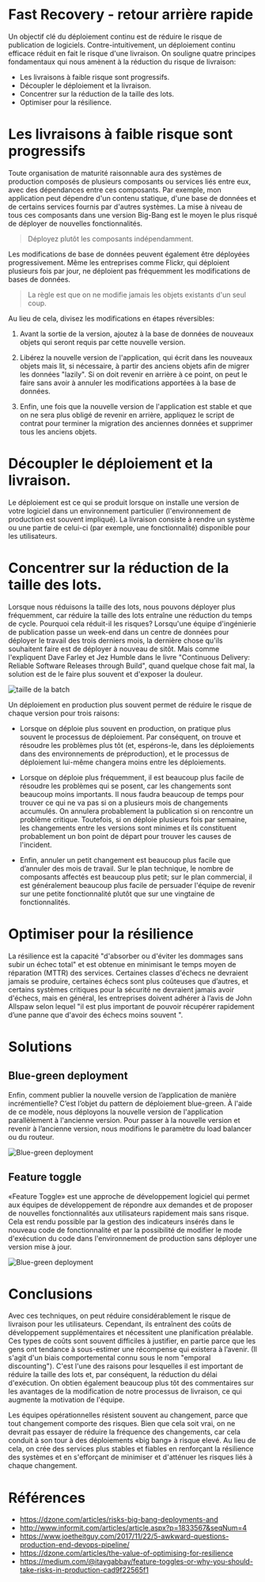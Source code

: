 # Fast Recovery - retour arrière rapide


Un objectif clé du déploiement continu est de réduire le risque de publication de logiciels. Contre-intuitivement, un déploiement continu efficace réduit en fait le risque d'une livraison. On souligne quatre principes fondamentaux qui nous amènent à la réduction du risque de livraison:

* Les livraisons à faible risque sont progressifs.
* Découpler le déploiement et la livraison.
* Concentrer sur la réduction de la taille des lots.
* Optimiser pour la résilience.


# Les livraisons à faible risque sont progressifs
Toute organisation de maturité raisonnable aura des systèmes de production composés de plusieurs composants ou services liés entre eux, avec des dépendances entre ces composants. Par exemple, mon application peut dépendre d'un contenu statique, d'une base de données et de certains services fournis par d'autres systèmes. La mise à niveau de tous ces composants dans une version Big-Bang est le moyen le plus risqué de déployer de nouvelles fonctionnalités.

> Déployez plutôt les composants indépendamment.

Les modifications de base de données peuvent également être déployées progressivement. Même les entreprises comme Flickr, qui déploient plusieurs fois par jour, ne déploient pas fréquemment les modifications de bases de données. 

>La règle est que on ne modifie jamais les objets existants d'un seul coup. 

Au lieu de cela, divisez les modifications en étapes réversibles:

1. Avant la sortie de la version, ajoutez à la base de données de nouveaux objets qui seront requis par cette nouvelle version.

2. Libérez la nouvelle version de l'application, qui écrit dans les nouveaux objets mais lit, si nécessaire, à partir des anciens objets afin de migrer les données "lazily". Si on doit revenir en arrière à ce point, on peut le faire sans avoir à annuler les modifications apportées à la base de données.

3. Enfin, une fois que la nouvelle version de l'application est stable et que on ne sera plus obligé de revenir en arrière, appliquez le script de contrat pour terminer la migration des anciennes données et supprimer tous les anciens objets.

# Découpler le déploiement et la livraison.

Le déploiement est ce qui se produit lorsque on installe une version de votre logiciel dans un environnement particulier (l'environnement de production est souvent impliqué). La livraison consiste à rendre un système ou une partie de celui-ci (par exemple, une fonctionnalité) disponible pour les utilisateurs.

# Concentrer sur la réduction de la taille des lots.

Lorsque nous réduisons la taille des lots, nous pouvons déployer plus fréquemment, car réduire la taille des lots entraîne une réduction du temps de cycle. Pourquoi cela réduit-il les risques? Lorsqu'une équipe d'ingénierie de publication passe un week-end dans un centre de données pour déployer le travail des trois derniers mois, la dernière chose qu'ils souhaitent faire est de déployer à nouveau de sitôt. Mais comme l'expliquent Dave Farley et Jez Humble dans le livre "Continuous Delivery: Reliable Software Releases through Build", quand quelque chose fait mal, la solution est de le faire plus souvent et d'exposer la douleur.

![taille de la batch](/batch-size.png)

Un déploiement en production plus souvent permet de réduire le risque de chaque version pour trois raisons:

* Lorsque on déploie plus souvent en production, on pratique plus souvent le processus de déploiement. Par conséquent, on trouve et résoudre les problèmes plus tôt (et, espérons-le, dans les déploiements dans des environnements de préproduction), et le processus de déploiement lui-même changera moins entre les déploiements.

* Lorsque on déploie plus fréquemment, il est beaucoup plus facile de résoudre les problèmes qui se posent, car les changements sont beaucoup moins importants. Il nous faudra beaucoup de temps pour trouver ce qui ne va pas si on a plusieurs mois de changements accumulés. On annulera probablement la publication si on rencontre un problème critique. Toutefois, si on déploie plusieurs fois par semaine, les changements entre les versions sont minimes et ils constituent probablement un bon point de départ pour trouver les causes de l'incident.

* Enfin, annuler un petit changement est beaucoup plus facile que d’annuler des mois de travail. Sur le plan technique, le nombre de composants affectés est beaucoup plus petit; sur le plan commercial, il est généralement beaucoup plus facile de persuader l'équipe de revenir sur une petite fonctionnalité plutôt que sur une vingtaine de fonctionnalités.

# Optimiser pour la résilience

La résilience est la capacité "d'absorber ou d'éviter les dommages sans subir un échec total" et est obtenue en minimisant le temps moyen de réparation (MTTR) des services. Certaines classes d'échecs ne devraient jamais se produire, certaines échecs sont plus coûteuses que d’autres, et certains systèmes critiques pour la sécurité ne devraient jamais avoir d'échecs, mais en général, les entreprises doivent adhérer à l’avis de John Allspaw selon lequel "il est plus important de pouvoir récupérer rapidement d’une panne que d'avoir des échecs moins souvent ".

# Solutions

## Blue-green deployment
Enfin, comment publier la nouvelle version de l’application de manière incrémentielle? C’est l’objet du pattern de déploiement blue-green. À l'aide de ce modèle, nous déployons la nouvelle version de l'application parallèlement à l'ancienne version. Pour passer à la nouvelle version et revenir à l’ancienne version, nous modifions le paramètre du load balancer ou du routeur.

![Blue-green deployment](/bluegreen.png)

## Feature toggle
«Feature Toggle» est une approche de développement logiciel qui permet aux équipes de développement de répondre aux demandes et de proposer de nouvelles fonctionnalités aux utilisateurs rapidement mais sans risque. Cela est rendu possible par la gestion des indicateurs insérés dans le nouveau code de fonctionnalité et par la possibilité de modifier le mode d'exécution du code dans l'environnement de production sans déployer une version mise à jour.

![Blue-green deployment](/feature-toggle.png)

# Conclusions

Avec ces techniques, on peut réduire considérablement le risque de livraison pour les utilisateurs. Cependant, ils entraînent des coûts de développement supplémentaires et nécessitent une planification préalable. Ces types de coûts sont souvent difficiles à justifier, en partie parce que les gens ont tendance à sous-estimer une récompense qui existera à l’avenir. (Il s'agit d'un biais comportemental connu sous le nom "emporal discounting"). C'est l'une des raisons pour lesquelles il est important de réduire la taille des lots et, par conséquent, la réduction du délai d'exécution. On obtien également beaucoup plus tôt des commentaires sur les avantages de la modification de notre processus de livraison, ce qui augmente la motivation de l'équipe.

Les équipes opérationnelles résistent souvent au changement, parce que tout changement comporte des risques. Bien que cela soit vrai, on ne devrait pas essayer de réduire la fréquence des changements, car cela conduit à son tour à des déploiements «big bang» à risque elevé. Au lieu de cela, on crée des services plus stables et fiables en renforçant la résilience des systèmes et en s'efforçant de minimiser et d'atténuer les risques liés à chaque changement.

# Références

* https://dzone.com/articles/risks-big-bang-deployments-and
* http://www.informit.com/articles/article.aspx?p=1833567&seqNum=4
* https://www.joetheitguy.com/2017/11/22/5-awkward-questions-production-end-devops-pipeline/
* https://dzone.com/articles/the-value-of-optimising-for-resilience
* https://medium.com/@itaygabbay/feature-toggles-or-why-you-should-take-risks-in-production-cad9f22565f1
